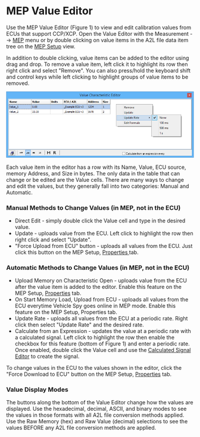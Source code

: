 # MEP Value Editor

Use the MEP Value Editor (Figure 1) to view and edit calibration values from ECUs that support CCP/XCP. Open the Value Editor with the Measurement --> [MEP](./) menu or by double clicking on value items in the A2L file data item tree on the [MEP Setup](mep-setup/) view.

In addition to double clicking, value items can be added to the editor using drag and drop. To remove a value item, left click it to highlight its row then right click and select "Remove". You can also press/hold the keyboard shift and control keys while left clicking to highlight groups of value items to be removed.

![Figure 1: Use the Value Editor to view and edit ECU calibration values.](../../../.gitbook/assets/spyMEPValueEditor.gif)

Each value item in the editor has a row with its Name, Value, ECU source, memory Address, and Size in bytes. The only data in the table that can change or be edited are the Value cells. There are many ways to change and edit the values, but they generally fall into two categories: Manual and Automatic.

### Manual Methods to Change Values (in MEP, not in the ECU)

* Direct Edit - simply double click the Value cell and type in the desired value.
* Update - uploads value from the ECU. Left click to highlight the row then right click and select "Update".
* "Force Upload from ECU" button - uploads all values from the ECU. Just click this button on the MEP Setup, [Properties ](mep-setup/mep-setup-properties.md)tab.

### Automatic Methods to Change Values (in MEP, not in the ECU)

* Upload Memory on Characteristic Open - uploads value from the ECU after the value item is added to the editor. Enable this feature on the MEP Setup, [Properties](mep-setup/mep-setup-properties.md) tab.
* On Start Memory Load, Upload from ECU - uploads all values from the ECU everytime Vehicle Spy goes online in MEP mode. Enable this feature on the MEP Setup, Properties tab.
* Update Rate - uploads all values from the ECU at a periodic rate. Right click then select "Update Rate" and the desired rate.
* Calculate from an Expression - updates the value at a periodic rate with a calculated signal. Left click to highlight the row then enable the checkbox for this feature (bottom of Figure 1) and enter a periodic rate. Once enabled, double click the Value cell and use the [Calculated Signal Editor](../../../shared-features-in-vehicle-spy/shared-features-calculated-signal-editor/) to create the signal.

To change values in the ECU to the values shown in the editor, click the "Force Download to ECU" button on the MEP Setup, [Properties](mep-setup/mep-setup-properties.md) tab.

### Value Display Modes

The buttons along the bottom of the Value Editor change how the values are displayed. Use the hexadecimal, decimal, ASCII, and binary modes to see the values in those formats with all A2L file conversion methods applied. Use the Raw Memory (hex) and Raw Value (decimal) selections to see the values BEFORE any A2L file conversion methods are applied.
